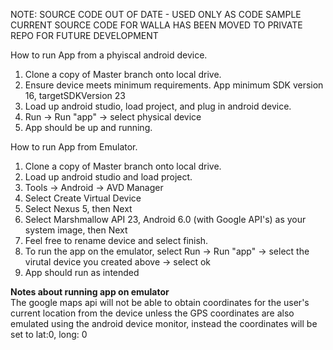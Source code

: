 NOTE: SOURCE CODE OUT OF DATE - USED ONLY AS CODE SAMPLE
CURRENT SOURCE CODE FOR WALLA HAS BEEN MOVED TO PRIVATE REPO FOR FUTURE DEVELOPMENT

How to run App from a phyiscal android device.   
1) Clone a copy of Master branch onto local drive.   
2) Ensure device meets minimum requirements. App minimum SDK version 16, targetSDKVersion 23  
3) Load up android studio, load project, and plug in android device.  
4) Run -> Run "app" -> select physical device  
5) App should be up and running.   


How to run App from Emulator.   
1) Clone a copy of Master branch onto local drive.   
2) Load up android studio and load project.   
3) Tools -> Android -> AVD Manager   
4) Select Create Virtual Device  
5) Select Nexus 5, then Next  
6) Select Marshmallow API 23, Android 6.0 (with Google API's) as your system image, then Next  
7) Feel free to rename device and select finish.  
8) To run the app on the emulator, select Run -> Run "app" -> select the virutal device you created above -> select ok  
9) App should run as intended  
  
**Notes about running app on emulator**  
    The google maps api will not be able to obtain coordinates for the user's current location from the device unless the GPS coordinates are also emulated using the android device monitor, instead the coordinates will be set to lat:0, long: 0
